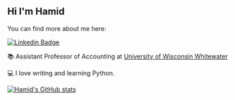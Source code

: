 ## Hi I'm Hamid

You can find more about me here:

[![Linkedin Badge](https://img.shields.io/badge/LinkedIn-Profile-blue)](https://www.linkedin.com/in/hamid-vakilzadeh/) 

:books: Assistant Professor of Accounting at [University of Wisconsin Whitewater](https://www.uww.edu)

:computer: I love writing and learning Python.


[![Hamid's GitHub stats](https://github-readme-stats.vercel.app/api?username=hamid-vakilzadeh&count_private=true&show_icons=true)](https://github.com/anuraghazra/github-readme-stats)
